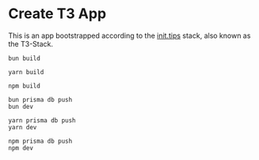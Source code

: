 # Create T3 App

This is an app bootstrapped according to the [init.tips](https://init.tips) stack, also known as the T3-Stack.

```
bun build
```
```
yarn build
```
```
npm build
```
```
bun prisma db push
bun dev
```
```
yarn prisma db push
yarn dev
```
```
npm prisma db push
npm dev
```